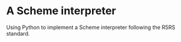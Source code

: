 # A Scheme interpreter

Using Python to implement a Scheme interpreter following the R5RS
standard.
